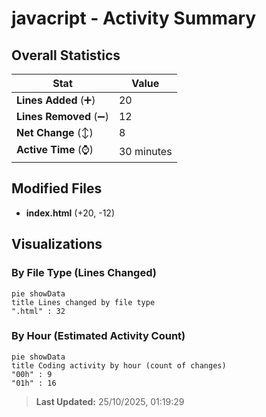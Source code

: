 # javacript - Activity Summary 

## Overall Statistics

| Stat                   | Value                                                             |
| ---------------------- | ----------------------------------------------------------------- |
| **Lines Added** (➕)   | 20                                          |
| **Lines Removed** (➖) | 12                                        |
| **Net Change** (↕)    | 8                |
| **Active Time** (⌚)   | 30 minutes |


## Modified Files
- **index.html** (+20, -12)

## Visualizations

### By File Type (Lines Changed)

```mermaid
pie showData
title Lines changed by file type
".html" : 32
```

### By Hour (Estimated Activity Count)

```mermaid
pie showData
title Coding activity by hour (count of changes)
"00h" : 9
"01h" : 16
```


> **Last Updated:** 25/10/2025, 01:19:29